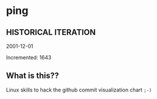 # ping

## HISTORICAL ITERATION
2001-12-01

Incremented: 1643

## What is this?? 
Linux skills to hack the github commit visualization chart `;-)`
